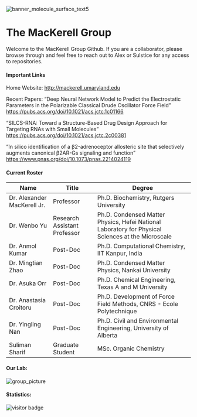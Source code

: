 ![banner_molecule_surface_text5](https://user-images.githubusercontent.com/11812946/167901785-f47fa24c-47b1-4676-b253-834026d4da2b.jpeg)

# The MacKerell Group

Welcome to the MacKerell Group Github. If you are a collaborator, please browse through and feel free to reach out to Alex or Sulstice for any access to repositories.

#### Important Links

Home Website: http://mackerell.umaryland.edu

Recent Papers: 
“Deep Neural Network Model to Predict the Electrostatic Parameters in the Polarizable Classical Drude Oscillator Force Field”
https://pubs.acs.org/doi/10.1021/acs.jctc.1c01166

“SILCS-RNA: Toward a Structure-Based Drug Design Approach for Targeting RNAs with Small Molecules”
https://pubs.acs.org/doi/10.1021/acs.jctc.2c00381

“In silico identification of a β2-adrenoceptor allosteric site that selectively augments canonical β2AR-Gs signaling and function” 
https://www.pnas.org/doi/10.1073/pnas.2214024119


#### Current Roster

| Name | Title | Degree |
|-|-|-|
| Dr. Alexander MacKerell Jr. | Professor | Ph.D. Biochemistry, Rutgers University | 
| Dr. Wenbo Yu | Research Assistant Professor | Ph.D. Condensed Matter Physics, Hefei National Laboratory for Physical Sciences at the Microscale |
| Dr. Anmol Kumar | Post-Doc | Ph.D. Computational Chemistry, IIT Kanpur, India | 
| Dr. Mingtian Zhao | Post-Doc | Ph.D. Condensed Matter Physics, Nankai University |
| Dr. Asuka Orr | Post-Doc | Ph.D. Chemical Engineering, Texas A and M University |
| Dr. Anastasia Croitoru | Post-Doc | Ph.D. Development of Force Field Methods, CNRS - Ecole Polytechnique |
| Dr. Yingling Nan | Post-Doc | Ph.D. Civil and Environmental Engineering, University of Alberta |
| Suliman Sharif | Graduate Student | MSc. Organic Chemistry |

#### Our Lab:

![group_picture](https://user-images.githubusercontent.com/11812946/167899178-f01584fa-a7b1-408f-8e8b-5ae75581e29c.jpeg)

#### Statistics:

![visitor badge](https://visitor-badge.glitch.me/badge?page_id=mackerell-lab)
